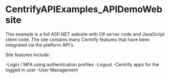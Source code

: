 # CentrifyAPIExamples_APIDemoWebsite

This example is a full ASP.NET website with C# server code and JavaScript client code. The site contains many Centrify features that have been integrated via the platform API's.

Site features include:

-Login / MFA using authentication profiles
-Logout
-Centrify apps for the logged in user
-User Management



